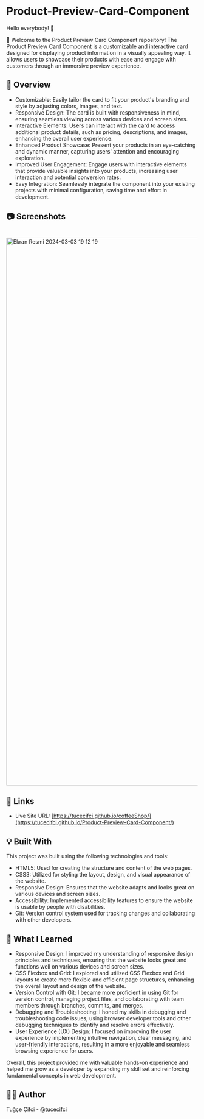 # Product-Preview-Card-Component
Hello everybody! 👋

🍄 Welcome to the Product Preview Card Component repository! The Product Preview Card Component is a customizable and interactive card designed for displaying product information in a visually appealing way. It allows users to showcase their products with ease and engage with customers through an immersive preview experience.


## 👀 Overview
- Customizable: Easily tailor the card to fit your product's branding and style by adjusting colors, images, and text.
- Responsive Design: The card is built with responsiveness in mind, ensuring seamless viewing across various devices and screen sizes.
- Interactive Elements: Users can interact with the card to access additional product details, such as pricing, descriptions, and images, enhancing the overall user experience.
- Enhanced Product Showcase: Present your products in an eye-catching and dynamic manner, capturing users' attention and encouraging exploration.
- Improved User Engagement: Engage users with interactive elements that provide valuable insights into your products, increasing user interaction and potential conversion rates.
- Easy Integration: Seamlessly integrate the component into your existing projects with minimal configuration, saving time and effort in development.

## 📷 Screenshots 
<br />

<img width="1439" alt="Ekran Resmi 2024-03-03 19 12 19" src="https://github.com/tucecifci/Product-Preview-Card-Component/assets/151346784/374e15b8-4290-4b11-9e6a-63c412cc5f25">

<br />

## 🔗 Links 
- Live Site URL: [https://tucecifci.github.io/coffeeShop/](https://tucecifci.github.io/Product-Preview-Card-Component/)

## 💡 Built With
This project was built using the following technologies and tools:

- HTML5: Used for creating the structure and content of the web pages. <br />
- CSS3: Utilized for styling the layout, design, and visual appearance of the website. <br />
- Responsive Design: Ensures that the website adapts and looks great on various devices and screen sizes.
- Accessibility: Implemented accessibility features to ensure the website is usable by people with disabilities.
- Git: Version control system used for tracking changes and collaborating with other developers.


## 🧠 What I Learned
- Responsive Design: I improved my understanding of responsive design principles and techniques, ensuring that the website looks great and functions well on various devices and screen sizes.
- CSS Flexbox and Grid: I explored and utilized CSS Flexbox and Grid layouts to create more flexible and efficient page structures, enhancing the overall layout and design of the website.
- Version Control with Git: I became more proficient in using Git for version control, managing project files, and collaborating with team members through branches, commits, and merges.
- Debugging and Troubleshooting: I honed my skills in debugging and troubleshooting code issues, using browser developer tools and other debugging techniques to identify and resolve errors effectively.
- User Experience (UX) Design: I focused on improving the user experience by implementing intuitive navigation, clear messaging, and user-friendly interactions, resulting in a more enjoyable and seamless browsing experience for users.

Overall, this project provided me with valuable hands-on experience and helped me grow as a developer by expanding my skill set and reinforcing fundamental concepts in web development.

## 🏳️‍🌈 Author
Tuğçe Çifci - [@tucecifci](https://github.com/tucecifci)













